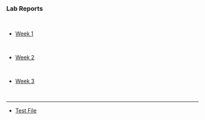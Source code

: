 ### Lab Reports ###

<br />

- [Week 1](Lab-Report-1.md)

<br />

- [Week 2](Lab-Report-2.md)

<br />

- [Week 3](Lab-Report-3.md)

<br />

---

- [Test File](test.md)
